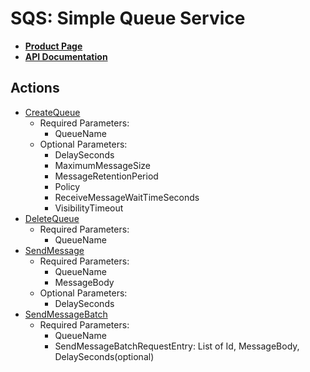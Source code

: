 # SQS: Simple Queue Service

* **[Product Page](http://aws.amazon.com/sqs/)**
* **[API Documentation](http://docs.aws.amazon.com/AWSSimpleQueueService/latest/APIReference/Welcome.html)**

## Actions

* [CreateQueue](http://docs.aws.amazon.com/AWSSimpleQueueService/latest/APIReference/Query_QueryCreateQueue.html)
  * Required Parameters:
      * QueueName
  * Optional Parameters:
      * DelaySeconds
      * MaximumMessageSize
      * MessageRetentionPeriod
      * Policy
      * ReceiveMessageWaitTimeSeconds
      * VisibilityTimeout
* [DeleteQueue](http://docs.aws.amazon.com/AWSSimpleQueueService/latest/APIReference/Query_QueryDeleteQueue.html)
  * Required Parameters:
      * QueueName
* [SendMessage](http://docs.aws.amazon.com/AWSSimpleQueueService/latest/APIReference/Query_QuerySendMessage.html)
  * Required Parameters:
      * QueueName
      * MessageBody
  * Optional Parameters:
      * DelaySeconds
* [SendMessageBatch](http://docs.aws.amazon.com/AWSSimpleQueueService/latest/APIReference/Query_QuerySendMessageBatch.html)
  * Required Parameters:
      * QueueName
      * SendMessageBatchRequestEntry: List of Id, MessageBody, DelaySeconds(optional)